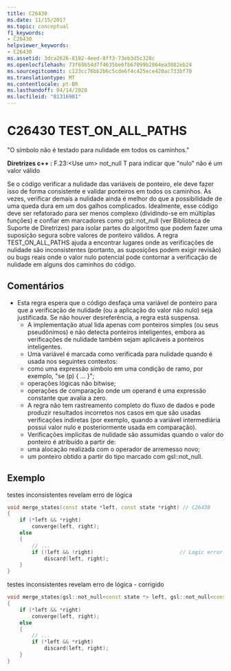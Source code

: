 ```yaml
---
title: C26430
ms.date: 11/15/2017
ms.topic: conceptual
f1_keywords:
- C26430
helpviewer_keywords:
- C26430
ms.assetid: 3dca2626-8102-4eed-8ff3-73eb3d5c328c
ms.openlocfilehash: 73f69b54d7f4635be6fb67099b2864ea3882eb24
ms.sourcegitcommit: c123cc76bb2b6c5cde6f4c425ece420ac733bf70
ms.translationtype: MT
ms.contentlocale: pt-BR
ms.lasthandoff: 04/14/2020
ms.locfileid: "81316901"
---
```

# <a name="c26430-test_on_all_paths"></a>C26430 TEST_ON_ALL_PATHS

"O símbolo não é testado para nulidade em todos os caminhos."

**Diretrizes c++ :** F.23:\<Use um> not_null T para indicar que "nulo" não é um valor válido

Se o código verificar a nulidade das variáveis de ponteiro, ele deve fazer isso de forma consistente e validar ponteiros em todos os caminhos. Às vezes, verificar demais a nulidade ainda é melhor do que a possibilidade de uma queda dura em um dos galhos complicados. Idealmente, esse código deve ser refatorado para ser menos complexo (dividindo-se em múltiplas funções) e confiar em marcadores como gsl::not_null (ver Biblioteca de Suporte de Diretrizes) para isolar partes do algoritmo que podem fazer uma suposição segura sobre valores de ponteiro válidos. A regra TEST_ON_ALL_PATHS ajuda a encontrar lugares onde as verificações de nulidade são inconsistentes (portanto, as suposições podem exigir revisão) ou bugs reais onde o valor nulo potencial pode contornar a verificação de nulidade em alguns dos caminhos do código.

## <a name="remarks"></a>Comentários

- Esta regra espera que o código desfaça uma variável de ponteiro para que a verificação de nulidade (ou a aplicação do valor não nulo) seja justificada. Se não houver desreferência, a regra está suspensa.
  - A implementação atual lida apenas com ponteiros simples (ou seus pseudônimos) e não detecta ponteiros inteligentes, embora as verificações de nulidade também sejam aplicáveis a ponteiros inteligentes.
  - Uma variável é marcada como verificada para nulidade quando é usada nos seguintes contextos:
  - como uma expressão símbolo em uma condição de ramo, por exemplo, "se (p) { ... }";
  - operações lógicas não bitwise;
  - operações de comparação onde um operand é uma expressão constante que avalia a zero.
  - A regra não tem rastreamento completo do fluxo de dados e pode produzir resultados incorretos nos casos em que são usadas verificações indiretas (por exemplo, quando a variável intermediária possui valor nulo e posteriormente usada em comparação).
  - Verificações implícitas de nulidade são assumidas quando o valor do ponteiro é atribuído a partir de:
  - uma alocação realizada com o operador de arremesso novo;
  - um ponteiro obtido a partir do tipo marcado com gsl::not_null.

## <a name="example"></a>Exemplo

testes inconsistentes revelam erro de lógica

```cpp
void merge_states(const state *left, const state *right) // C26430
{
    if (*left && *right)
        converge(left, right);
    else
    {
        // ...
        if (!left && !right)                            // Logic error!
            discard(left, right);
    }
}
```

testes inconsistentes revelam erro de lógica - corrigido

```cpp
void merge_states(gsl::not_null<const state *> left, gsl::not_null<const state *> right)
{
    if (*left && *right)
        converge(left, right);
    else
    {
        // ...
        if (*left && *right)
            discard(left, right);
    }
}
```
